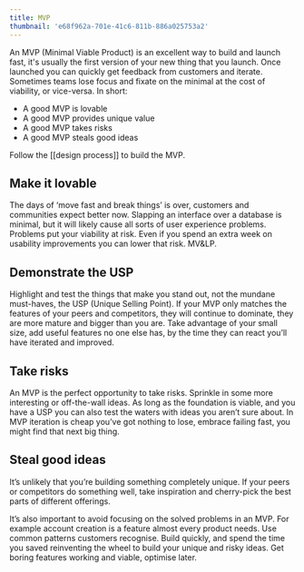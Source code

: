 ```yaml
---
title: MVP
thumbnail: 'e68f962a-701e-41c6-811b-886a025753a2'
---
```


An MVP (Minimal Viable Product) is an excellent way to build and launch fast, it's usually the first version of your new thing that you launch. Once launched you can quickly get feedback from customers and iterate. Sometimes teams lose focus and fixate on the minimal at the cost of viability, or vice-versa. In short:

-   A good MVP is lovable
-   A good MVP provides unique value
-   A good MVP takes risks
-   A good MVP steals good ideas

Follow the [[design process]] to build the MVP.

## Make it lovable

The days of ‘move fast and break things’ is over, customers and communities expect better now. Slapping an interface over a database is minimal, but it will likely cause all sorts of user experience problems. Problems put your viability at risk. Even if you spend an extra week on usability improvements you can lower that risk. MV&LP.

## Demonstrate the USP

Highlight and test the things that make you stand out, not the mundane must-haves, the USP (Unique Selling Point). If your MVP only matches the features of your peers and competitors, they will continue to dominate, they are more mature and bigger than you are. Take advantage of your small size, add useful features no one else has, by the time they can react you’ll have iterated and improved.

## Take risks

An MVP is the perfect opportunity to take risks. Sprinkle in some more interesting or off-the-wall ideas. As long as the foundation is viable, and you have a USP you can also test the waters with ideas you aren’t sure about. In MVP iteration is cheap you’ve got nothing to lose, embrace failing fast, you might find that next big thing.

## Steal good ideas

It’s unlikely that you’re building something completely unique. If your peers or competitors do something well, take inspiration and cherry-pick the best parts of different offerings.

It’s also important to avoid focusing on the solved problems in an MVP. For example account creation is a feature almost every product needs. Use common patterns customers recognise. Build quickly, and spend the time you saved reinventing the wheel to build your unique and risky ideas. Get boring features working and viable, optimise later.
